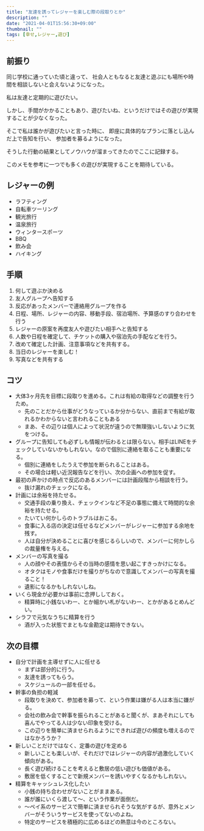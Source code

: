 ```yaml
---
title: "友達を誘ってレジャーを楽しむ際の段取りとか"
description: ""
date: "2021-04-01T15:56:30+09:00"
thumbnail: ""
tags: [幸せ,レジャー,遊び]
---
```

## 前振り
同じ学校に通っていた頃と違って、
社会人ともなると友達と遊ぶにも場所や時間を相談しないと会えないようになった。

私は友達と定期的に遊びたい。

しかし、手間がかかることもあり、遊びたいね、というだけではその遊びが実現することが少なくなった。

そこで私は誰かが遊びたいと言った時に、
即座に具体的なプランに落とし込んだ上で告知を行い、
参加者を募るようになった。

そうした行動の結果としてノウハウが溜まってきたのでここに記録する。

このメモを参考に一つでも多くの遊びが実現することを期待している。

## レジャーの例
- ラフティング
- 自転車ツーリング
- 観光旅行
- 温泉旅行
- ウィンタースポーツ
- BBQ
- 飲み会
- ハイキング

## 手順
1. 何して遊ぶか決める
1. 友人グループへ告知する
1. 反応があったメンバーで連絡用グループを作る
1. 日程、場所、レジャーの内容、移動手段、宿泊場所、予算感のすり合わせを行う
1. レジャーの原案を再度友人や遊びたい相手へと告知する
1. 人数や日程を確定して、チケットの購入や宿泊先の手配などを行う。
1. 改めて確定した計画、注意事項などを共有する。
1. 当日のレジャーを楽しむ！
1. 写真などを共有する

## コツ
- 大体3ヶ月先を目標に段取りを進める。これは有給の取得などの調整を行うため。
    - 先のことだから仕事がどうなっているか分からない、直前まで有給が取れるかわからないと言われることもある
    - まあ、その辺りは個人によって状況が違うので無理強いしないように気をつける。
- グループに告知しても必ずしも情報が伝わるとは限らない。相手はLINEをチェックしていないかもしれない。なので個別に連絡を取ることも重要になる。
    - 個別に連絡をしたうえで参加を断られることはある。
    - その場合は軽い近況報告などを行い、次の企画への参加を促す。
- 最初の声かけの時点で反応のあるメンバーには計画段階から相談を行う。
    - 抜け漏れのチェックになる。
- 計画には余裕を持たせる。
    - 交通手段の乗り換え、チェックインなど不足の事態に備えて時間的な余裕を持たせる。
    - たいてい何かしらのトラブルはおこる。
    - 食事に入る店の決定は任せるなどメンバーがレジャーに参加する余地を残す。
    - 人は自分が決めることに喜びを感じるらしいので、メンバーに何かしらの裁量権を与える。
- メンバーの写真を撮る
    - 人の顔やその表情からその当時の感情を思い起こすきっかけになる。
    - オタクはモノや食事だけを撮りがちなので意識してメンバーの写真を撮ること！
    - 遺影になるかもしれないしね。
- いくら現金が必要かは事前に念押ししておく。
    - 精算時に小銭ないわー、とか細かい札がないわー、とかがあるとめんどい。
- シラフで元気なうちに精算を行う
    - 酒が入った状態でまともな金勘定は期待できない。

## 次の目標
- 自分で計画を主導せずに人に任せる
    - まずは部分的に行う。
    - 友達を誘ってもらう。
    - スケジュールの一部を任せる。
- 幹事の負担の軽減
    - 段取りを決めて、参加者を募って、という作業は嫌がる人は本当に嫌がる。
    - 会社の飲み会で幹事を振られることがあると聞くが、まあそれにしても喜んでやってる人は少ない印象を受ける。
    - この辺りを簡単に済ませられるようにできれば遊びの頻度も増えるのではなかろうか？
- 新しいことだけではなく、定番の遊びを定める
    - 新しいことも楽しいが、それだけではレジャーの内容が過激化していく傾向がある。
    - 長く遊び続けることを考えると敷居の低い遊びも価値がある。
    - 敷居を低くすることで新規メンバーを誘いやすくなるかもしれない。
- 精算をキャッシュレス化したい
  - 小銭の持ち合わせがないことがままある。
  - 誰が誰にいくら渡して〜、という作業が面倒だ。
  - 〜ペイ系のサービスで簡単に済ませられそうな気がするが、意外とメンバーがそういうサービスを使ってないのよね。
  - 特定のサービスを積極的に広めるほどの熱意は今のところない。
